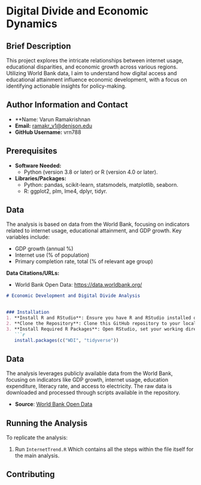 # Digital Divide and Economic Dynamics

## Brief Description
This project explores the intricate relationships between internet usage, educational disparities, and economic growth across various regions. Utilizing World Bank data, I aim to understand how digital access and educational attainment influence economic development, with a focus on identifying actionable insights for policy-making.

## Author Information and Contact
- **Name: Varun Ramakrishnan
- **Email:** ramakr_v1@denison.edu
- **GitHub Username:** vrn788

## Prerequisites
- **Software Needed:**
  - Python (version 3.8 or later) or R (version 4.0 or later).
- **Libraries/Packages:**
  - Python: pandas, scikit-learn, statsmodels, matplotlib, seaborn.
  - R: ggplot2, plm, lme4, dplyr, tidyr.


## Data
The analysis is based on data from the World Bank, focusing on indicators related to internet usage, educational attainment, and GDP growth. Key variables include:
- GDP growth (annual %)
- Internet use (% of population)
- Primary completion rate, total (% of relevant age group)

**Data Citations/URLs:**
- World Bank Open Data: https://data.worldbank.org/




```markdown
# Economic Development and Digital Divide Analysis

  
### Installation
1. **Install R and RStudio**: Ensure you have R and RStudio installed on your computer. If not, download and install them from [CRAN](https://cran.r-project.org/) and [RStudio](https://www.rstudio.com/products/rstudio/download/), respectively.
2. **Clone the Repository**: Clone this GitHub repository to your local machine using `git clone <repository-url>`.
3. **Install Required R Packages**: Open RStudio, set your working directory to the cloned repository, and run the following command to install the necessary packages:
   ```r
   install.packages(c("WDI", "tidyverse"))
   ```

## Data
The analysis leverages publicly available data from the World Bank, focusing on indicators like GDP growth, internet usage, education expenditure, literacy rate, and access to electricity. The raw data is downloaded and processed through scripts available in the repository.

- **Source**: [World Bank Open Data](https://data.worldbank.org/)


## Running the Analysis
To replicate the analysis:
1. Run `InternetTrend.R` Which contains all the steps within the file itself for the main analysis.
## Contributing






